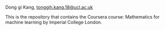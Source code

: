 Dong gi Kang, tonggih.kang.18@ucl.ac.uk

This is the repository that contains the Coursera course: Mathematics for machine learning by Imperial College London.
